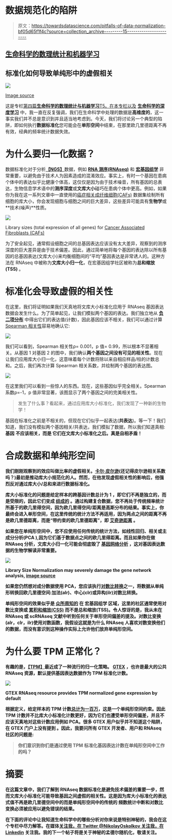 # 数据规范化的陷阱

> 原文：<https://towardsdatascience.com/pitfalls-of-data-normalization-bf05d65f1f4c?source=collection_archive---------15----------------------->

## [生命科学的数理统计和机器学习](https://towardsdatascience.com/tagged/stats-ml-life-sciences)

## 标准化如何导致单纯形中的虚假相关

![](img/ddf3df134ccc15e6817aa601c8c2a693.png)

[Image source](https://en.wikipedia.org/wiki/Simplex)

这是专栏[第四篇**生命科学的数理统计与机器学习**T5。在本专栏以及](https://towardsdatascience.com/tagged/stats-ml-life-sciences?source=post_page---------------------------) [**生命科学的深度学习**](https://towardsdatascience.com/tagged/dl-for-life-sciences) 中，我一直在反复强调，我们在生命科学中处理的数据是**高维度的**，这一事实我们并不总是意识到并且适当地考虑到。今天，我们将讨论另一个典型的陷阱，即如何执行**数据标准化**您可能会在**单形空间**中结束，在那里欧几里德距离不再有效，经典的频率统计数据失效。

# 为什么要归一化数据？

数据标准化对于分析[**【NGS】**](https://en.wikipedia.org/wiki/DNA_sequencing)数据，例如 [**RNA 测序(RNAseq)**](https://en.wikipedia.org/wiki/RNA-Seq) 和 [**宏基因组学**](https://en.wikipedia.org/wiki/Metagenomics) 非常重要，以避免由于技术人为因素造成的混淆效应。事实上，有时一个基因在患病个体中的表达似乎比健康个体高，这仅仅是因为由于技术噪音，所有基因的总表达，生物信息学术语中的**测序深度**或**文库大小**碰巧在患病个体中更高。例如，如果你为我在这一系列文章中一直使用的[癌症相关成纤维细胞(CAFs)](https://www.nature.com/articles/s41467-018-07582-3) 数据集绘制所有细胞的库大小，你会发现细胞与细胞之间的巨大差异，这些差异可能具有**生物学**或**技术(噪声)**性质。

![](img/3dd16bd2623091918e422a42f78395ae.png)

Library sizes (total expression of all genes) for [Cancer Associated Fibroblasts (CAFs)](https://www.nature.com/articles/s41467-018-07582-3)

为了安全起见，通常假设细胞之间的总基因表达应该没有太大差异，观察到的测序深度的巨大差异是由于技术偏差。因此，通过简单地将每个基因的表达除以所有基因的总基因表达(文库大小)来均衡细胞间的“平均”基因表达是非常诱人的。这种方法在 RNAseq 中被称为**文库大小归一化**，在宏基因组学社区被称为**总和缩放(TSS)** 。

# 标准化会导致虚假的相关性

在这里，我们将证明如果我们天真地将文库大小标准化应用于 RNAseq 基因表达数据会发生什么。为了简单起见，让我们模拟两个基因的表达。我们独立地从 [**负二项分布**](https://bioramble.wordpress.com/2016/01/30/why-sequencing-data-is-modeled-as-negative-binomial/) 中得出它们的表达值(计数)，因此基因应该不相关，我们可以通过计算 [Spearman 相关性](https://en.wikipedia.org/wiki/Spearman%27s_rank_correlation_coefficient)容易地确认它:

![](img/23728efa65ca68eaf8d82d074eb8366c.png)

我们可以看到，Spearman 相关性ρ= 0.001，p 值= 0.99，所以根本不显著相关。从基因 1 对基因 2 的图中，我们确认**两个基因之间没有可见的相关性**。现在让我们应用库大小归一化，这意味着每个计数将除以来自相应样品/柱的计数总和。之后，我们再次计算 Spearman 相关系数，并绘制两个基因的表达图。

![](img/c4febfd880e15b7cb5967073896946ae.png)

在这里我们可以看到一些惊人的东西。现在，这些基因似乎完全相关。Spearman 系数ρ=-1，p 值非常显著，该图显示了两个基因之间的完美相关性。

> 发生了什么事？看起来，通过应用库大小标准化，我们发现了一种新的生物学！

基因在标准化之前是不相关的，但现在它们似乎一起表达(**共表达**)。等一下！我们知道，我们没有模拟两个基因相关/共表达，我们模拟了数据，所以我们知道真相:**基因** **不应该******相关，而是** **它们在文库大小标准化**之后。真是自相矛盾！**

# **合成数据和单纯形空间**

**我们刚刚观察到的效应叫做[](https://en.wikipedia.org/wiki/Spurious_correlation_of_ratios)**比率的虚假相关。[卡尔·皮尔逊](https://en.wikipedia.org/wiki/Karl_Pearson)(还记得皮尔逊相关系数吗？)最初是推动库大小规范化的人。然而，在他发现虚假相关性的影响后，他强烈反对通过库大小/总和来进行数据标准化。****

****库大小标准化的问题是给定样本**的跨基因计数总计为 1** ，即它们不再是**独立的**，而是**受限的**，因此它们变成 [**组成的**](https://en.wikipedia.org/wiki/Compositional_data) 。通过构建复合数据，您不再处于传统频率统计所基于的欧几里得空间，因为欧几里得空间/距离是高斯分布的结果。事实上，你最终会进入**单形空间**，在这里传统的统计方法不再适用，因为两点之间的距离不再是欧几里德距离，而是“带约束的欧几里德距离”，即 [**艾奇逊距离**](https://en.wikipedia.org/wiki/Compositional_data#Aitchison_geometry) 。****

****如果您在单纯形空间中，您不应使用任何传统的统计方法，如线性回归、相关或主成分分析(PCA ),因为它们基于数据点之间的欧几里得距离。而且如果你在做 RNAseq 分析，文库大小归一化可能会彻底毁了 [**基因网络分析**](https://bmcbioinformatics.biomedcentral.com/articles/10.1186/1471-2105-9-559) ，这对基因表达数据的生物学解读非常重要。****

****![](img/3878d1333f1c7cc3dfd02808ddb6fc9e.png)****

****Library Size Normalization may severely damage the gene network analysis, [image source](https://bmcbioinformatics.biomedcentral.com/articles/10.1186/1471-2105-9-559)****

****如果您仍然想对成分数据使用 PCA，您应该执行[对数比转换](https://en.wikipedia.org/wiki/Compositional_data#Additive_logratio_transform)之一，将数据从单纯形转换回欧几里德空间:**加法(alr)、中心(clr)或异构(ilr)对数比转换**。****

****单纯形空间的效果似乎是 [**众所周知的**](https://microbiomejournal.biomedcentral.com/articles/10.1186/s40168-017-0237-y) **在** **宏基因组学** **区域**，这里的社区通常使用对数比变换或 [**累积和缩放(CSS)**](https://www.ncbi.nlm.nih.gov/pmc/articles/PMC4010126/) 而不是总和缩放(TSS)。令人惊讶的是，我从未在 RNAseq 或 scRNAseq 文献中听到任何关于单形空间偏差的提及。对数比变换(alr，clr，ilr)使用对数函数，我假设这就是为什么 RNAseq 人喜欢对数变换他们的数据，而没有意识到**这种操作实际上允许他们放弃单纯形空间**。****

# ****为什么要 TPM 正常化？****

****有趣的是，[**【TPM】**](https://www.ncbi.nlm.nih.gov/pmc/articles/PMC2820677/)最近成了一种流行的归一化策略。 [**GTEX**](https://gtexportal.org/home/) ，也许是**最大的公共** **RNAseq 资源**，默认提供基因表达数据作为 TPM 标准化计数。****

****![](img/676a53703ad0bbccc284af83b0cda369.png)****

****GTEX RNAseq resource provides TPM normalized gene expression by default****

****根据定义，给定样本的 TPM 计数[总计为一百万](https://www.rna-seqblog.com/rpkm-fpkm-and-tpm-clearly-explained/)，这是一个单纯形空间约束。因此 **TPM 计数并不比库大小标准化计数**更好，因为它们也遭受单形空间偏差，并且不应该天真地对这些计数应用例如 PCA。很多 GTEX 用户似乎并不知道这个陷阱，在 GTEX 门户上**没有提到** **。因此，我要问所有 GTEX 开发者、用户和 RNAseq 社区的问题是:******

> ****你们意识到你们是通过使用 TPM 标准化基因表达计数在单纯形空间中工作的吗？****

# ****摘要****

****在这篇文章中，我们了解到 **RNAseq 数据标准化**是**避免技术偏差**的重要一步，然而**文库大小**标准化可能导致**基因之间虚假的相关性**。这是因为库大小标准化的表达式值不再是欧几里德空间中的**而是单纯形空间**中的**传统的** **频数统计中断**和**对数比变换**必须被应用以避免错误的结果。****

****在下面的评论中让我知道生命科学中的哪些分析对你来说是特别神秘的，我会在这个专栏中尽力解答。在媒体[关注我，在 Twitter @NikolayOskolkov 关注我，在 Linkedin](https://medium.com/u/8570b484f56c?source=post_page-----bf05d65f1f4c--------------------------------) 关注我。我的下一个帖子将是关于**神秘的孟德尔随机化**，敬请关注。****